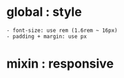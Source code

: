 # global : style

    - font-size: use rem (1.6rem ~ 16px)
    - padding + margin: use px

# mixin : responsive
